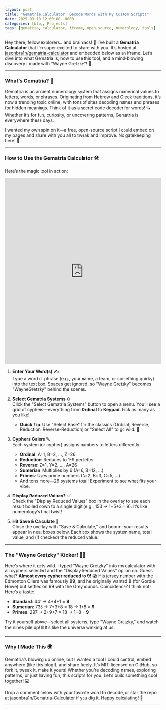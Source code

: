 ```yaml
---
layout: post
title: "Gematria Calculator: Decode Words with My Custom Script!"
date: 2025-03-10 12:00:00 -0000
categories: [blog, Projects]
tags: [gematria, calculator, iframe, open-source, numerology, tools]
---
```


Hey there, fellow explorers.. and brainiacs! 🌟 I’ve built a **Gematria Calculator** that I’m super excited to share with you. It’s hosted at [jasonbra1n/gematria-calculator](https://github.com/jasonbra1n/gematria-calculator) and embedded below as an iframe. Let’s dive into what Gematria is, how to use this tool, and a mind-blowing discovery I made with "Wayne Gretzky"! 🏒

---

### What’s Gematria? 🤔
Gematria is an ancient numerology system that assigns numerical values to letters, words, or phrases. Originating from Hebrew and Greek traditions, it’s now a trending topic online, with tons of sites decoding names and phrases for hidden meanings. Think of it as a secret code decoder for words! 🔍 Whether it’s for fun, curiosity, or uncovering patterns, Gematria is everywhere these days.

I wanted my own spin on it—a free, open-source script I could embed on my pages and share with you all to tweak and improve. No gatekeeping here! 🙌

---

### How to Use the Gematria Calculator 🛠️
Here’s the magic tool in action:

<iframe src="https://jasonbra1n.github.io/gematria-calculator/" width="100%" height="600" frameborder="0" style="border: none;"></iframe>

1. **Enter Your Word(s)** ✍️  
   Type a word or phrase (e.g., your name, a team, or something quirky) into the text box. Spaces get ignored, so "Wayne Gretzky" becomes "WayneGretzky" behind the scenes.

2. **Select Gematria Systems** ⚙️  
   Click the "Select Gematria Systems" button to open a menu. You’ll see a grid of cyphers—everything from **Ordinal** to **Keypad**. Pick as many as you like!  
   - **Quick Tip**: Use "Select Base" for the classics (Ordinal, Reverse, Reduction, Reverse-Reduction) or "Select All" to go wild. 🌈

3. **Cyphers Galore** 🔤  
   Each system (or cypher) assigns numbers to letters differently:
   - **Ordinal**: A=1, B=2, ..., Z=26
   - **Reduction**: Reduces to 1-9 per letter
   - **Reverse**: Z=1, Y=2, ..., A=26
   - **Sumerian**: Multiplies by 6 (A=6, B=12, ...)
   - **Primes**: Uses prime numbers (A=2, B=3, C=5, ...)
   - And tons more—26 systems total! Experiment to see what fits your vibe.

4. **Display Reduced Values?** ✅  
   Check the "Display Reduced Values" box in the overlay to see each result boiled down to a single digit (e.g., 153 → 1+5+3 = 9). It’s like numerology’s final twist!

5. **Hit Save & Calculate** 🚀  
   Close the overlay with "Save & Calculate," and boom—your results appear in neat boxes below. Each box shows the system name, total value, and (if checked) the reduced value.

---

### The "Wayne Gretzky" Kicker! 🏒✨
Here’s where it gets wild. I typed "Wayne Gretzky" into my calculator with all cyphers selected and the "Display Reduced Values" option on. Guess what? **Almost every cypher reduced to 9!** 😱 His jersey number with the Edmonton Oilers was famously **99**, and he originally wanted **9** (for Gordie Howe) but settled on 99 with the Greyhounds. Coincidence? I think not! Here’s a taste:

- **Standard**: 441 → 4+4+1 = **9**
- **Sumerian**: 738 → 7+3+8 = 18 → 1+8 = **9**
- **Primes**: 297 → 2+9+7 = 18 → 1+8 = **9**

Try it yourself above—select all systems, type "Wayne Gretzky," and watch the nines pile up! 🖩 It’s like the universe winking at us.

---

### Why I Made This 🌍
Gematria’s blowing up online, but I wanted a tool I could control, embed anywhere (like this blog!), and share freely. It’s MIT-licensed on GitHub, so fork it, tweak it, make it yours! Whether you’re decoding names, exploring patterns, or just having fun, this script’s for you. Let’s build something cool together! 💻

Drop a comment below with your favorite word to decode, or star the repo at [jasonbra1n/Gematria-Calculator](https://github.com/jasonbra1n/Gematria-Calculator) if you dig it. Happy calculating! 🎉

---
